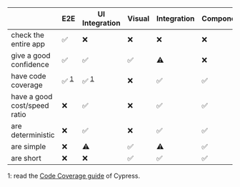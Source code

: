 |                              | E2E                                           | UI Integration                                | Visual | Integration | Component/Unit |
| ---------------------------- | --------------------------------------------- | --------------------------------------------- | ------ | ----------- | -------------- |
| check the entire app         | ✅                                            | ❌                                            | ❌     | ❌          | ❌             |
| give a good confidence       | ✅                                            | ✅                                            | ✅     | ⚠️          | ❌             |
| have code coverage           | ✅&nbsp;<sup><a href="#footnote1">1</a></sup> | ✅&nbsp;<sup><a href="#footnote1">1</a></sup> | ❌     | ✅          | ✅             |
| have a good cost/speed ratio | ❌                                            | ✅                                            | ❌     | ✅          | ✅             |
| are deterministic            | ❌                                            | ✅                                            | ❌     | ✅          | ✅             |
| are simple                   | ❌                                            | ⚠️                                            | ✅     | ⚠️          | ✅             |
| are short                    | ❌                                            | ❌                                            | ✅     | ✅          | ✅             |

<a id="footnote1">1</a>: read the [Code Coverage guide](https://docs.cypress.io/guides/tooling/code-coverage.html) of Cypress.
